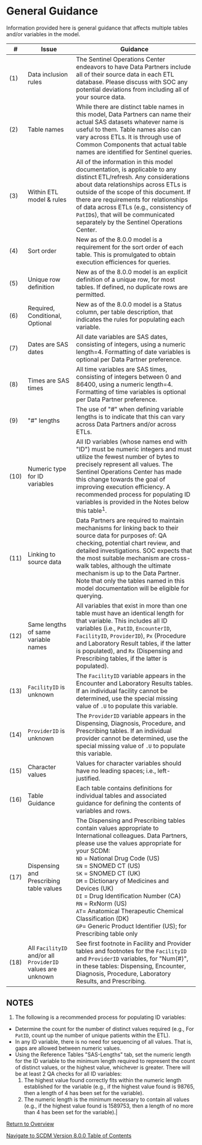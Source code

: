 
# General Guidance

 Information provided here is general guidance that affects multiple tables and/or variables in the model. 

|#|Issue|Guidance|
|-----|--------|--------|
|(1)|Data inclusion rules|The Sentinel Operations Center endeavors to have Data Partners include all of their source data in each ETL database.  Please discuss with SOC any potential deviations from including all of your source data.|
|(2)|Table names|While there are distinct table names in this model, Data Partners can name their actual SAS datasets whatever name is useful to them.  Table names also can vary across ETLs. It is through use of Common Components that actual table names are identified for Sentinel queries.|
|(3)|Within ETL model & rules|All of the information in this model documentation, is applicable to any distinct ETL/refresh. Any considerations about data relationships across ETLs is outside of the scope of this document. If there are requirements for relationships of data across ETLs (e.g., consistency of `PatID`s), that will be communicated separately by the Sentinel Operations Center.|
|(4)|Sort order|New as of the 8.0.0 model is a requirement for the sort order of each table. This is promulgated to obtain execution efficiences for queries.|
|(5)|Unique row definition|New as of the 8.0.0 model is an explicit definition of a unique row, for most tables. If defined, no duplicate rows are permitted.|
|(6)|Required, Conditional, Optional|New as of the 8.0.0 model is a Status column, per table description, that indicates the rules for populating each variable.|
|(7)|Dates are SAS dates|All date variables are SAS dates, consisting of integers, using a numeric length=4.  Formatting of date variables is optional per Data Partner preference.|
|(8)|Times are SAS times|All time variables are SAS times, consisting of integers between 0 and 86400, using a numeric length=4. Formatting of time variables is optional per Data Partner preference.|
|(9)|"#" lengths|The use of "#" when defining variable lengths is to indicate that this can vary across Data Partners and/or across ETLs.|
|(10)|Numeric type for ID variables|All ID variables (whose names end with "ID") must be numeric integers and must utilize the fewest number of bytes to precisely represent all values. The Sentinel Operations Center has made this change towards the goal of improving execution efficiency. A recommended process for populating ID variables is provided in the Notes below this table<sup>1</sup>.|
|(11)|Linking to source data|Data Partners are required to maintain mechanisms for linking back to their source data for purposes of: QA checking, potential chart review, and detailed investigations. SOC expects that the most suitable mechanism are cross-walk tables, although the ultimate mechanism is up to the Data Partner. Note that only the tables named in this model documentation will be eligible for querying.|
|(12)|Same lengths of same variable names|All variables that exist in more than one table must have an identical length for that variable.  This includes all ID variables (i.e., `PatID`, `EncounterID`, `FacilityID`, `ProviderID`), `Px` (Procedure and Laboratory Result tables, if the latter is populated), and `Rx` (Dispensing and Prescribing tables, if the latter is populated).|
|(13)|`FacilityID` is unknown|The `FacilityID` variable appears in the Encounter and Laboratory Results tables.  If an individual facility cannot be determined, use the special missing value of `.U` to populate this variable.|
|(14)|`ProviderID` is unknown|The `ProviderID` variable appears in the Dispensing, Diagnosis, Procedure, and Prescribing tables.  If an individual provider cannot be determined, use the special missing value of `.U` to populate this variable.|
|(15)|Character values|Values for character variables should have no leading spaces; i.e., left-justified.|
|(16)|Table Guidance|Each table contains definitions for individual tables and associated guidance for defining the contents of variables and rows.|
|(17)|Dispensing and Prescribing table values|The Dispensing and Prescribing tables contain values appropriate to International colleagues. Data Partners, please use the values appropriate for your SCDM:<br>`ND` = National Drug Code (US)<br>`SN` = SNOMED CT (US)<br>`SK` = SNOMED CT (UK)<br>`DM` = Dictionary of Medicines and Devices (UK)<br>`DI` = Drug Identification Number (CA)<br>`RN` = RxNorm (US)<br>`AT`= Anatomical Therapeutic Chemical Classification (DK)<br>`GP`= Generic Product Identifier (US); for Prescribing table only|
|(18)|All `FacilityID` and/or all `ProviderID` values are unknown|See first footnote in Facility and Provider tables and footnotes for the `FacilityID` and `ProviderID` variables, for "Num(#)", in these tables: Dispensing, Encounter, Diagnosis, Procedure, Laboratory Results, and Prescribing.|

## NOTES

1. The following is a recommended process for populating ID variables:

- Determine the count for the number of distinct values required (e.g., For `PatID`, count up the number of unique patients within the ETL).
- In any ID variable, there is no need for sequencing of all values. That is, gaps are allowed between numeric values.
- Using the Reference Tables "SAS&#45;Lengths" tab, set the numeric length for the ID variable to the minimum length required to represent the count of distinct values, or the highest value, whichever is greater.
There will be at least 2 QA checks for all ID variables:
  1) The highest value found correctly fits within the numeric length established for the variable (e.g., if the highest value found is 98765, then a length of 4 has been set for the variable).
  2) The numeric length is the minimum necessary to contain all values (e.g., if the highest value found is 1589753, then a length of no more than 4 has been set for the variable).|

[Return to Overview](800_01FM_overview.md)

[Navigate to SCDM Version 8.0.0 Table of Contents](800_00FM_atoc_scdm.md)
